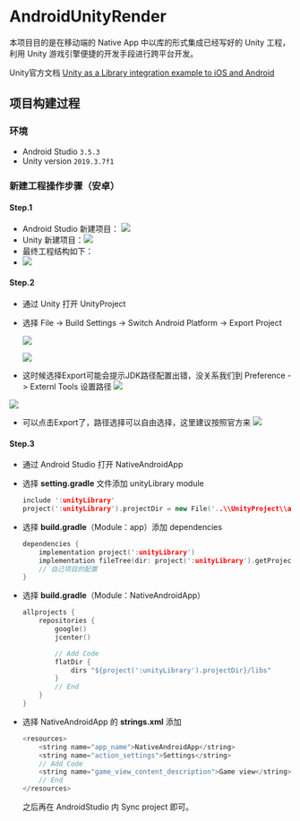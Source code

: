 # AndroidUnityRender

本项目目的是在移动端的 Native App 中以库的形式集成已经写好的 Unity 工程，利用 Unity 游戏引擎便捷的开发手段进行跨平台开发。

Unity官方文档 [Unity as a Library integration example to iOS and Android](https://github.com/Unity-Technologies/uaal-example)

## 项目构建过程

### 环境

- Android Studio `3.5.3`
- Unity version `2019.3.7f1`

### 新建工程操作步骤（安卓）

#### Step.1

- Android Studio 新建项目：
  ![](G:\4Git\AndroidUnityRender\README.assets\1536438-20200511193628285-297005542.png)
- Unity 新建项目：![](G:\4Git\AndroidUnityRender\README.assets\1536438-20200511193939816-1606248075.png)
- 最终工程结构如下：
- ![](G:\4Git\AndroidUnityRender\README.assets\1536438-20200511193911156-612425801.png)

#### Step.2

- 通过 Unity 打开 UnityProject

- 选择 File -> Build Settings -> Switch Android Platform -> Export Project 

  ![](G:\4Git\AndroidUnityRender\README.assets\1536438-20200511195140197-1426097963.png)


  ![](G:\4Git\AndroidUnityRender\README.assets\1536438-20200511195320262-57340212.png)

- 这时候选择Export可能会提示JDK路径配置出错，没关系我们到 Preference -> Externl Tools 设置路径 
  ![](G:\4Git\AndroidUnityRender\README.assets\1536438-20200511195637325-311104231.png)

![](G:\4Git\AndroidUnityRender\README.assets\1536438-20200511195726879-2115298771.png)

- 可以点击Export了，路径选择可以自由选择，这里建议按照官方来
  ![](G:\4Git\AndroidUnityRender\README.assets\1536438-20200511200219564-1834859668.png)

#### Step.3

- 通过 Android Studio 打开 NativeAndroidApp

- 选择 **setting.gradle** 文件添加 unityLibrary module

  ```C++
  include ':unityLibrary'
  project(':unityLibrary').projectDir = new File('..\\UnityProject\\androidBuild\\unityLibrary')
  ```

- 选择 **build.gradle**（Module：app）添加 dependencies

  ```C++
  dependencies {
      implementation project(':unityLibrary')
      implementation fileTree(dir: project(':unityLibrary').getProjectDir().toString() + ('\\libs'), include: ['*.jar'])
      // 自己项目的配置
  }
  ```

- 选择 **build.gradle**（Module：NativeAndroidApp）

  ```C++
  allprojects {
      repositories {
          google()
          jcenter()
  
          // Add Code
          flatDir {
              dirs "${project(':unityLibrary').projectDir}/libs"
          }
          // End
      }
  }
  ```

- 选择 NativeAndroidApp 的 **strings.xml** 添加

  ```C++
  <resources>
      <string name="app_name">NativeAndroidApp</string>
      <string name="action_settings">Settings</string>
      // Add Code
      <string name="game_view_content_description">Game view</string>
      // End
  </resources>
  ```
  之后再在 AndroidStudio 内 Sync project 即可。